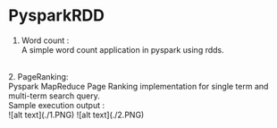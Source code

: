 # PysparkRDD <br/>

1. Word count : <br/>
A simple word count application in pyspark using rdds.<br/>
<br/>
2. PageRanking:<br/>
Pyspark MapReduce Page Ranking implementation for single term and multi-term search query. <br/>
Sample execution output : <br/>
![alt text](./1.PNG)
![alt text](./2.PNG)

